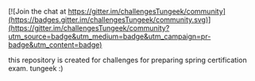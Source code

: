 
[![Join the chat at https://gitter.im/challengesTungeek/community](https://badges.gitter.im/challengesTungeek/community.svg)](https://gitter.im/challengesTungeek/community?utm_source=badge&utm_medium=badge&utm_campaign=pr-badge&utm_content=badge)

this repository is created for challenges for preparing spring certification exam.
tungeek :)
